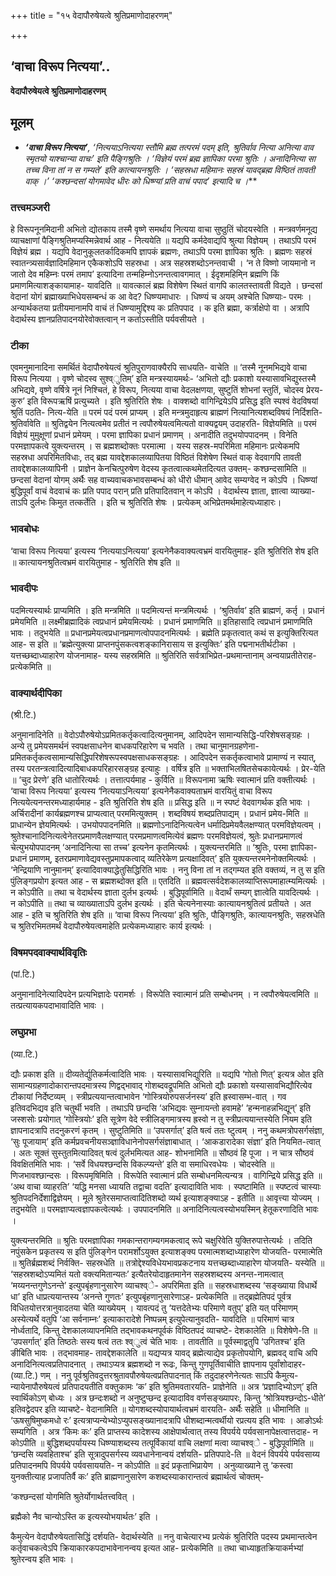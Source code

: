 +++
title = "१५ वेदापौरुषेयत्वे श्रुतिप्रमाणोदाहरणम्"

+++


## ‘वाचा विरूप नित्यया’..

**वेदापौरुषेयत्वे श्रुतिप्रमाणोदाहरणम्**

## **मूलम्** 

- ***‘वाचा विरूप नित्यया’**, ‘नित्ययाऽनित्यया स्तौमि ब्रह्म तत्परमं पदम् इति, श्रुतिर्वाव नित्या अनित्या वाव स्मृतयो याश्चान्या वाचः’ इति पैङ्गिश्रुतिः । ‘विज्ञेयं परमं ब्रह्म ज्ञापिका परमा श्रुतिः । अनादिनित्या सा तच्च विना तां न स गम्यते’ इति कात्यायनश्रुतिः । ‘सहस्रधा महिमानः सहस्रं यावद्ब्रह्म विष्ठितं तावती वाक् ।’ ‘कश्छन्दसां योगमावेद धीरः को धिष्ण्यां प्रति वाचं पपाद’ इत्यादि च ।***

### **तत्त्वमञ्जरी**

हे विरूपनूनमिदानी अभितो द्योतकाय तस्मै वृष्णे समर्थाय नित्यया वाचा सुष्ठुतिं चोदयस्वेति । मन्त्रवर्णमनूद्य व्याचक्षाणां पैङ्गिश्रुतिमप्यस्मिन्नेवार्थ आह - नित्ययेति ॥ यद्यपि कर्मदेवाद्यपि श्रुत्या विज्ञेयम् । तथाऽपि परमं विज्ञेयं ब्रह्म । यद्यपि वेदानुकूलतर्कादिकमपि ज्ञापकं ब्रह्मणः, तथाऽपि परमा ज्ञापिका श्रुतिः । ब्रह्मणः सहस्रं स्वातन्त्र्यसार्वज्ञादिमहिमान एकैकशोऽपि सहस्रधा । अत्र सहस्रशब्दोऽनन्तवाची । ‘न ते विष्णो जायमानो न जातो देव महिम्नः परमं तमाप’ इत्यादिना तन्महिम्नोऽनन्तत्वावगमात् । ईदृशमहिमि्न ब्रह्मणि किं प्रमाणमित्याशङ्कायामाह- यावदिति ॥ यावत्कालं ब्रह्म विशेषेण स्थितं वागपि कालतस्तावती विद्यते । छन्दसां वेदानां योगं ब्रह्माख्याभिधेयसम्बन्धं क आ वेद? धिष्ण्यमाधारः । धिष्ण्यं च अयम् अश्चेति धिष्ण्याः- परमः । अन्यार्थकतया प्रतीयमानामपि वाचं तं धिष्ण्यामुद्दिश्य कः प्रतिपपाद । क इति ब्रह्मा, कर्त्राक्षेपो वा । अत्रापि वेदार्थस्य ज्ञानप्रतिपादनयोरेवोक्तत्वान् न कर्ताऽस्तीति पर्यवसीयते ।

### **टीका** 

एवमनुमानादिना समर्थितं वेदापौरुषेयत्वं श्रुतिपुराणवाक्यैरपि साधयति- वाचेति ॥ ‘तस्मै नूनमभिद्यवे वाचा विरूप नित्यया । वृष्णे चोदस्व सुश्व्ुतिम्’ इति मन्त्रस्यायमर्थः- ‘अभितो द्यौः प्रकाशो यस्यासावभिद्युस्तस्मै अभिद्यवे, वृष्णे वर्षित्रे नूनं निश्चितं, हे विरूप, नित्यया वाचा वेदलक्षणया, सुष्टुतिं शोभनां स्तुतिं, चोदस्व प्रेरय- कुरु’ इति विरूपऋषिं प्रत्युच्यते । इति श्रुतिरिति शेषः । वाक्शब्दो वागिन्द्रियेऽपि प्रसिद्ध इति स्पश्वं वेदविषयां श्रुतिं पठति- नित्य-येति ॥ परमं पदं परमं प्राप्यम् । इति मन्त्रमुदाहृत्य ब्राह्मणं नित्यानित्यशब्दविषयं निर्दिशति- श्रुतिर्वावेति ॥ श्रुतिद्वयेन नित्यत्वमेव प्रतीतं न त्वपौरुषेयत्वमित्यतो वाक्यद्वयम् उदाहरति- विज्ञेयमिति ॥ परमं विज्ञेयं मुमुक्षूणां प्रधानं प्रमेयम् । परमा ज्ञापिका प्रधानं प्रमाणम् । अनादीति तदुभयोपपादनम् । विनेति परमज्ञापकत्वे युक्त्यन्तरम् । स ब्रह्मशब्दोक्तः परमात्मा । यस्य सहस्र-मपरिमिता महिमानः प्रत्येकमपि सहस्रधा अपरिमितविधाः, तद् ब्रह्म यावद्देशकालव्यापितया विष्ठितं विशेषेण स्थितं वाक् वेदवागपि तावती तावद्देशकालव्यापिनी । प्राज्ञेन केनचित्पुरुषेण वेदस्य कृतत्वात्कथमेतदित्यत उक्तम्- कश्छन्दसामिति ॥ छन्दसां वेदानां योगम् अर्थैः सह वाच्यवाचकभावसम्बन्धं को धीरो धीमान् आवेद सम्यग्वेद न कोऽपि । धिष्ण्यां बुद्धिपूर्वां वाचं वेदवाचं कः प्रति पपाद परान् प्रति प्रतिपादितवान् न कोऽपि । वेदार्थस्य ज्ञाता, ज्ञात्वा व्याख्या-ताऽपि दुर्लभः किमुत तत्कर्तेति । इति च श्रुतिरिति शेषः । प्रत्येकम् अभिप्रेतमर्थमाहेत्यध्याहारः।

### **भावबोधः** 

‘वाचा विरूप नित्यया’ इत्यस्य ‘नित्ययाऽनित्यया’ इत्यनेनैकवाक्यत्वभ्रमं वारयितुमाह- इति श्रुतिरिति शेष इति ॥ कात्यायनश्रुतित्वभ्रमं वारयितुमाह - श्रुतिरिति शेष इति ॥

### **भावदीपः** 

पदमित्यस्यार्थः प्राप्यमिति । इति मन्त्रमिति ॥ पदमित्यन्तं मन्त्रमित्यर्थः । ‘श्रुतिर्वाव’ इति ब्राह्मणं, कर्तृ । प्रधानं प्रमेयमिति ॥ लक्ष्मीब्रह्मादिकं त्वप्रधानं प्रमेयमित्यर्थः । प्रधानं प्रमाणमिति ॥ इतिहासादि त्वप्रधानं प्रमाणमिति भावः । तदुभयेति ॥ प्रधानप्रमेयत्वप्रधानप्रमाणत्वोपपादनमित्यर्थः । ब्रह्मेति प्रकृतत्वात् कथं स इत्युक्तिरित्यत आह- स इति ॥ ‘ब्रह्मेत्युक्त्या प्राप्तनपुंसकत्वशङ्कानिरासाय स इत्युक्तिः’ इति पद्मनाभतीर्थटीका । यत्तच्छब्दाध्याहारेण योजनामाह- यस्य सहस्रमिति ॥ श्रुतिरिति सर्वत्राभिप्रेत-प्रथमान्तानाम् अन्वयाप्रतीतेराह- प्रत्येकमिति ॥

### **वाक्यार्थदीपिका**

(श्री.टि.)

अनुमानादिनेति ॥ वेदोऽपौरुषेयोऽप्रमितकर्तृकत्वादित्यनुमानम्, आदिपदेन सामान्यसिद्धि-परिशेषसङ्ग्रहः । अन्ये तु प्रमेयसमर्थनं स्वपक्षसाधनेन बाधकपरिहारेण च भवति । तथा चानुमानग्रहणेना-प्रमितकर्तृकत्वसामान्यसिद्धिपरिशेषरूपस्वपक्षसाधकसङ्ग्रहः । आदिपदेन सकर्तृकत्वाभावे प्रामाण्यं न स्यात्, तस्य परतन्त्रत्वादित्यादिबाधकपरिहारसङ्ग्रह इत्याहुः । वर्षित्र इति ॥ भक्ताभिलषितसेचकायेत्यर्थः । प्रेर-येति ॥ ‘चुद प्रेरणे’ इति धातोरित्यर्थः । तत्तात्पर्यमाह - कुर्विति ॥ विरूपनामा ऋषिः स्वात्मानं प्रति वक्तीत्यर्थः । ‘वाचा विरूप नित्यया’ इत्यस्य ‘नित्ययाऽनित्यया’ इत्यनेनैकवाक्यताभ्रमं वारयितुं वाचा विरूप नित्ययेत्यनन्तरमध्याहार्यमाह - इति श्रुतिरिति शेष इति ॥ प्रसिद्ध इति ॥ न स्पष्टं वेदवागर्थक इति भावः । अर्चिरादीनां कार्यब्रह्मणश्च प्राप्यत्वात् परममित्युक्तम् । शब्दविषयं शब्दप्रतिपाद्यम् । प्रधानं प्रमेय-मिति ॥ प्राधान्येन ज्ञेयमित्यर्थः । उभयोपपादनमिति ॥ ब्रह्मणोऽनादिनित्यत्वेन धर्मादिप्रमेयवैलक्षण्यात् परमविज्ञेयत्वम् । श्रुतेश्चानादिनित्यत्वेनेतरप्रमाणवैलक्षण्यात् परमप्रमाणत्वमित्येवं ब्रह्मणः परमविज्ञेयत्वं, श्रुतेः प्रधानप्रमाणत्वं चेत्युभयोपपादनम् ‘अनादिनित्या सा तच्च’ इत्यनेन कृतमित्यर्थः । युक्त्यन्तरमिति ॥ ‘श्रुतिः, परमा ज्ञापिका- प्रधानं प्रमाणम्, इतरप्रमाणावेद्यवस्तुप्रमापकत्वाद् व्यतिरेकेण प्रत्यक्षादिवत्’ इति युक्त्यन्तरमनेनोक्तमित्यर्थः । ‘नेन्द्रियाणि नानुमानम्’ इत्यादिवाक्याद्धेतुसिद्धिरिति भावः । ननु विना तां न तद्गम्यत इति वक्तव्यं, न तु स इति पुंलिङ्गप्रयोग इत्यत आह - स ब्रह्मशब्दोक्त इति ॥ एतदिति ॥ ब्रह्मवत्सर्वदेशकालव्याप्तिरूपमाहात्म्यमित्यर्थः । न कोऽपीति ॥ तथा च वेदार्थस्य ज्ञाता दुर्लभ इत्यर्थः । बुद्धिपूर्वामिति ॥ वेदार्थं सम्यग् ज्ञात्वेति यावदित्यर्थः । न कोऽपीति ॥ तथा च व्याख्याताऽपि दुर्लभ इत्यर्थः । इति चेत्यनेनास्याः कात्यायनश्रुतित्वं प्रतीयते । अत आह - इति च श्रुतिरिति शेष इति ॥ ‘वाचा विरूप नित्यया’ इति श्रुतिः, पौङ्गिश्रुतिः, कात्यायनश्रुतिः, सहस्रधेति च श्रुतिरभिमतमर्थं वेदापौरुषेयत्वमाहेति प्रत्येकमध्याहारः कार्य इत्यर्थः ।

### **विषमपदवाक्यार्थविवृतिः**

(पां.टि.)

अनुमानादिनेत्यादिपदेन प्रत्यभिज्ञादेः परामर्शः । विरूपेति स्वात्मानं प्रति सम्बोधनम् । न त्वपौरुषेयत्वमिति ॥ तत्प्रत्यायकपदाभावादिति भावः ।

### **लघुप्रभा**

(व्या.टि.)

द्यौः प्रकाश इति ॥ दीव्यतेर्द्युतिकर्मत्वादिति भावः । यस्यासावभिद्युरिति ॥ यद्यपि ‘गोतो णित्’ इत्यत्र ओत इति सामान्यग्रहणादोकारान्तपदमात्रस्य णिद्वद्भावाद् गोशब्दवद्रूपमिति अभितो द्यौः प्रकाशो यस्यासावभिद्यौरित्येव टीकायां निर्देष्टव्यम् । स्त्रीप्रत्ययान्तत्वाभावेन ‘गोस्त्रियोरुपसर्जनस्य’ इति ह्रस्वासम्भ-वात् । गव इतिवदभिद्यव इति चतुर्थी भवति । तथाऽपि छन्दसि ‘अभिद्यवः सुम्नायन्तो हवामहे’ ‘हन्मनाहन्नभिद्यून्’ इति जस्शसोः प्रयोगात् ‘गोस्त्रियोः’ इति सूत्रेण वेदे स्त्रीलिङ्गमात्रस्य ह्रस्वो न तु स्त्रीप्रत्ययान्तस्येति नियम इति ज्ञापनादत्रापि तदनुकरणं कृतम् । सुष्टुतिमिति ॥ ‘उपसर्गात्’ इति षत्वं ततः ष्टुत्वम् । ननु कथमत्रोपसर्गसंज्ञा, ‘सुः पूजायाम्’ इति कर्मप्रवचनीयसञ्ज्ञाविधानेनोपसर्गसंज्ञाबाधात् । ‘आकडारादेका संज्ञा’ इति नियमित-त्वात् । अतः सूक्तं सुस्तुतमित्यादिवत् षत्वं दुर्लभमित्यत आह- शोभनामिति ॥ सौष्ठवं हि पूजा । न चात्र सौष्ठवं विवक्षितमिति भावः । ‘सर्वे विधयश्छन्दसि विकल्प्यन्ते’ इति वा समाधिरवधेयः । चोदस्वेति ॥ णिजभावश्छान्दसः । विरूपमृषिमिति । विरूपेति स्वात्मानं प्रति सम्बोधनमित्यन्यत्र । वागिन्द्रिये प्रसिद्ध इति ॥ ‘अथ वाचा व्याहरति’ ‘यद्धि मनसा ध्यायति तद्वाचा वदति’ इत्यादाविति भावः । स्पष्टामिति ॥ स्पष्टत्वं चास्याः श्रुतिपदनिर्देशाद्विज्ञेयम् । मूले श्रुतेरसमाप्तत्वादितिशब्दो व्यर्थ इत्याशङ्क्याऽह - इतीति ॥ आवृत्त्या योज्यम् । तदुभयेति ॥ परमज्ञाप्यत्वज्ञापकत्वेत्यर्थः । उपपादनमिति ॥ अनादिनित्यत्वस्योभयस्मिन् हेतूकरणादिति भावः ।

युक्त्यन्तरमिति ॥ श्रुतिः परमज्ञापिका गमकान्तरागम्यगमकत्वाद् रूपे चक्षुरिवेति युक्तिरुपात्तेत्यर्थः । तदिति नपुंसकेन प्रकृतस्य स इति पुंलिङ्गेन परामर्शोऽयुक्त इत्याशङ्क्य परमात्मशब्दाध्याहारेण योजयति- परमात्मेति ॥ श्रुतिर्ब्रह्मशब्दं निर्वक्ति- सहस्रधेति ॥ तत्रोद्देश्यविधेयभावप्रकटनाय यत्तच्छब्दाध्याहारेण योजयति- यस्येति ॥ ‘सहस्रशब्दोऽप्यमितं यतो वक्त्यमितान्यतः’ इत्यैतरेयोदाहृतमानेन सहस्रशब्दस्य अनन्त-नामत्वात् ‘मय्यनन्तगुणेऽनन्ते’ इत्युपबृंहणानुसारेण व्याचश्व्े- अपरिमिता इति ॥ सहस्रधाशब्दस्य ‘सङ्ख्याया विधार्थे धा’ इति धाप्रत्ययान्तस्य ‘अनन्ते गुणतः’ इत्युपबृंहणानुसारेणाऽह- प्रत्येकमिति ॥ तद्ब्रह्मेतिपदं पूर्वत्र विधितयोत्तरत्रानुवादतया चेति व्याख्येयम् । यावत्पदं तु ‘यत्तदेतेभ्यः परिमाणे वतुप्’ इति यत् परिमाणम् अस्येत्यर्थे वतुपि ‘आ सर्वनाम्नः’ इत्याकारादेशे निष्पन्नम् इत्युपेत्यानुवदति- यावदिति ॥ परिमाणं चात्र नोर्ध्वतादि, किन्तु देशकालव्यापनमिति तद्भावकथनपूर्वकं विष्ठितपदं व्याचष्टे- देशकालेति ॥ विशेषेणे-ति ॥ ‘उपसर्गात्’ इति तिष्ठतेः सस्य षत्वं ततः श्व्ुत्वं चेति भावः । तावतीति ॥ पूर्वस्माद्वतुपि ‘उगितश्च’ इति ङीबिति भावः । तद्भावमाह- तावद्देशकालेति ॥ यद्यप्यत्र यावद् ब्रह्मेत्याद्येव प्रकृतोपयोगि, ब्रह्मवद् वाचि अपि अनादिनित्यत्वप्रतिपादनात् । तथाऽप्यत्र ब्रह्मशब्दो न रूढः, किन्तु गुणपूर्तिवाचीति ज्ञापनाय पूर्वांशोदाहर-(व्या.टि.) णम् । ननु पूर्वश्रुतिवदुत्तरश्रुतावपौरुषेयत्वप्रतिपादनात् किं तदुदाहरणेनेत्यतः साऽपि कैमुत्य-न्यायेनापौरुषेयत्वं प्रतिपादयतीति वक्तुकामः ‘क’ इति श्रुतिमवतारयति- प्राज्ञेनेति ॥ अत्र ‘प्रज्ञादिभ्योऽण्’ इति स्वार्थिकोऽण् बोध्यः । अत्र छन्दःशब्दो न अनुष्टुप्छन्द इत्यादाविव वर्णसङ्ख्यापरः, किन्तु ‘श्रोत्रियश्छन्दोऽ-धीते’ इतिवद्वेदपर इति व्याचष्टे- वेदानामिति ॥ योगशब्दस्योपायार्थत्वभ्रमं वारयति- अर्थैः सहेति ॥ धीमानिति ॥ ‘ऊषसुषिमुष्कमधो रः’ इत्यत्राप्यन्येभ्योऽप्युपसङ्ख्यानादत्रापि धीशब्दान्मत्वर्थीयो रप्रत्यय इति भावः । आङोऽर्थः सम्यगिति । अत्र ‘किमः कः’ इति प्राप्तस्य कादेशस्य आक्षेपार्थत्वात् तस्य विपर्यये पर्यवसानापेक्षत्वात्तदाह- न कोऽपीति ॥ बुद्धिशब्दपर्यायस्य धिष्ण्याशब्दस्य तत्पूर्विकायां वाचि लक्षणां मत्वा व्याचश्व्े - बुद्धिपूर्वामिति ॥ ‘छन्दसि व्यवहिताश्च’ इति सूत्रादुपसर्गस्य व्यवधानेनान्वयं दर्शयति- प्रतिपपादे-ति ॥ वेदनं विपर्यये पर्यवसाय्य प्रतिपादनमपि विपर्यये पर्यवसाययति- न कोऽपीति ॥ इदं प्रकृताभिप्रायेण । अनुव्याख्याने तु ‘कस्त्वा युनक्तीत्याह प्रजापतिर्वै कः’ इति ब्राह्मणानुसारेण कशब्दस्याकारान्तत्वं ब्रह्मार्थत्वं चोक्तम्-

‘कश्छन्दसां योगमिति श्रुतेर्योगार्थतत्त्ववित् ।

ब्रह्मैको नैव चान्योऽस्ति क इत्यस्योभयार्थतः’ इति ।

कैमुत्येन वेदापौरुषेयतासिद्धिं दर्शयति- वेदार्थस्येति ॥ ननु वाचेत्यारभ्य प्रत्येकं श्रुतिरिति पदस्य प्रथमान्तत्वेन कर्तृवाचकत्वेऽपि क्रियाकारकपदाभावेनानन्वय इत्यत आह- प्रत्येकमिति ॥ तथा चाध्याहृतक्रियाकर्मभ्यां श्रुतेरन्वय इति भावः ।

